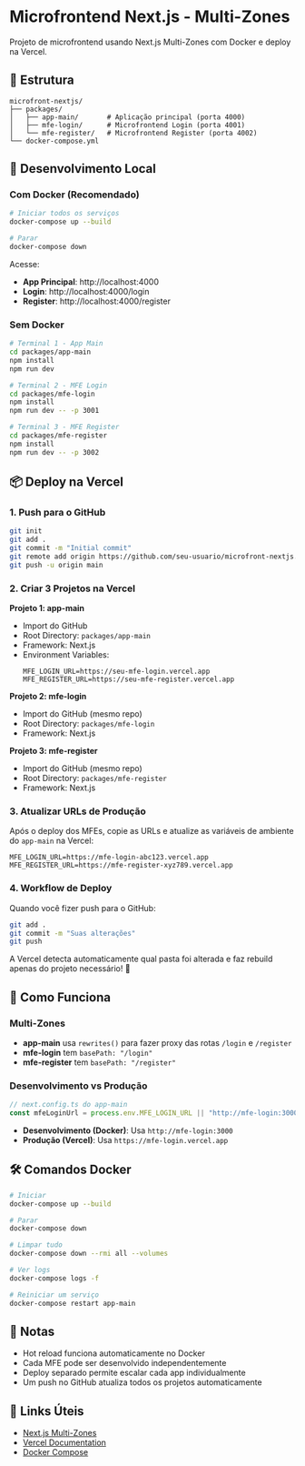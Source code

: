 # Microfrontend Next.js - Multi-Zones

Projeto de microfrontend usando Next.js Multi-Zones com Docker e deploy na Vercel.

## 📁 Estrutura

```
microfront-nextjs/
├── packages/
│   ├── app-main/       # Aplicação principal (porta 4000)
│   ├── mfe-login/      # Microfrontend Login (porta 4001)
│   └── mfe-register/   # Microfrontend Register (porta 4002)
└── docker-compose.yml
```

## 🚀 Desenvolvimento Local

### Com Docker (Recomendado)

```bash
# Iniciar todos os serviços
docker-compose up --build

# Parar
docker-compose down
```

Acesse:
- **App Principal**: http://localhost:4000
- **Login**: http://localhost:4000/login
- **Register**: http://localhost:4000/register

### Sem Docker

```bash
# Terminal 1 - App Main
cd packages/app-main
npm install
npm run dev

# Terminal 2 - MFE Login
cd packages/mfe-login
npm install
npm run dev -- -p 3001

# Terminal 3 - MFE Register
cd packages/mfe-register
npm install
npm run dev -- -p 3002
```

## 📦 Deploy na Vercel

### 1. Push para o GitHub

```bash
git init
git add .
git commit -m "Initial commit"
git remote add origin https://github.com/seu-usuario/microfront-nextjs.git
git push -u origin main
```

### 2. Criar 3 Projetos na Vercel

**Projeto 1: app-main**
- Import do GitHub
- Root Directory: `packages/app-main`
- Framework: Next.js
- Environment Variables:
  ```
  MFE_LOGIN_URL=https://seu-mfe-login.vercel.app
  MFE_REGISTER_URL=https://seu-mfe-register.vercel.app
  ```

**Projeto 2: mfe-login**
- Import do GitHub (mesmo repo)
- Root Directory: `packages/mfe-login`
- Framework: Next.js

**Projeto 3: mfe-register**
- Import do GitHub (mesmo repo)
- Root Directory: `packages/mfe-register`
- Framework: Next.js

### 3. Atualizar URLs de Produção

Após o deploy dos MFEs, copie as URLs e atualize as variáveis de ambiente do `app-main` na Vercel:

```
MFE_LOGIN_URL=https://mfe-login-abc123.vercel.app
MFE_REGISTER_URL=https://mfe-register-xyz789.vercel.app
```

### 4. Workflow de Deploy

Quando você fizer push para o GitHub:

```bash
git add .
git commit -m "Suas alterações"
git push
```

A Vercel detecta automaticamente qual pasta foi alterada e faz rebuild apenas do projeto necessário! 🎯

## 🔧 Como Funciona

### Multi-Zones

- **app-main** usa `rewrites()` para fazer proxy das rotas `/login` e `/register`
- **mfe-login** tem `basePath: "/login"`
- **mfe-register** tem `basePath: "/register"`

### Desenvolvimento vs Produção

```javascript
// next.config.ts do app-main
const mfeLoginUrl = process.env.MFE_LOGIN_URL || "http://mfe-login:3000";
```

- **Desenvolvimento (Docker)**: Usa `http://mfe-login:3000`
- **Produção (Vercel)**: Usa `https://mfe-login.vercel.app`

## 🛠️ Comandos Docker

```bash
# Iniciar
docker-compose up --build

# Parar
docker-compose down

# Limpar tudo
docker-compose down --rmi all --volumes

# Ver logs
docker-compose logs -f

# Reiniciar um serviço
docker-compose restart app-main
```

## 📝 Notas

- Hot reload funciona automaticamente no Docker
- Cada MFE pode ser desenvolvido independentemente
- Deploy separado permite escalar cada app individualmente
- Um push no GitHub atualiza todos os projetos automaticamente

## 🔗 Links Úteis

- [Next.js Multi-Zones](https://nextjs.org/docs/advanced-features/multi-zones)
- [Vercel Documentation](https://vercel.com/docs)
- [Docker Compose](https://docs.docker.com/compose/)

